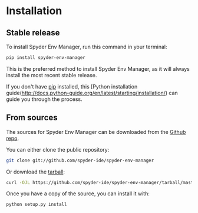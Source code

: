 # Installation

## Stable release

To install Spyder Env Manager, run this command in your terminal:

```bash
pip install spyder-env-manager
```

This is the preferred method to install Spyder Env Manager, as it will always install the most recent stable release.

If you don't have [pip](https://pip.pypa.io) installed, this [Python installation guide(http://docs.python-guide.org/en/latest/starting/installation/) can guide
you through the process.

## From sources

The sources for Spyder Env Manager can be downloaded from the [Github repo](https://github.com/spyder-ide/spyder-env-manager).

You can either clone the public repository:

```bash
git clone git://github.com/spyder-ide/spyder-env-manager
```

Or download the [tarball](https://github.com/spyder-ide/spyder-env-manager/tarball/master):

```bash
curl -OJL https://github.com/spyder-ide/spyder-env-manager/tarball/master
```

Once you have a copy of the source, you can install it with:

```bash
python setup.py install
```
